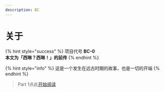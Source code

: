 ```yaml
---
description: BC
---
```


# 关于

{% hint style="success" %}
项目代号 **BC-0  
本文为「西琳？西琳！」的前传**
{% endhint %}

{% hint style="info" %}
这是一个发生在远古时期的故事，也是一切的开端
{% endhint %}

> Part 1点此[开始阅读](part1/)

